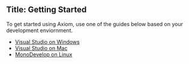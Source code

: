 Title: Getting Started
---
To get started using Axiom, use one of the guides below based on your development enviornment.

* [Visual Studio on Windows](getting-started-visualstudio)
* [Visual Studio on Mac](getting-started-mac)
* [MonoDevelop on Linux](getting-started-linux)

